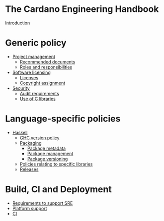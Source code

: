 # The Cardano Engineering Handbook

[Introduction](./introduction.md)

# Generic policy

<!-- You should write explicitly the build scenarios you are supporting (see CI) -->
<!-- Platform support -->

<!-- Guidelines 

> let's keept that out for the moment?

* Managing contributions
* Open-source community guidelines
-->

- [Project management](./project/README.md)
  - [Recommended documents]()
  - [Roles and responsibilities]()
- [Software licensing]()
  - [Licenses]()
  - [Copyright assignment]()
- [Security](./security/README.md)
  - [Audit requirements]()
  - [Use of C libraries]()

# Language-specific policies

- [Haskell]()
  - [GHC version policy](./haskell/ghc-version-policy.md)
  - [Packaging](./haskell/packaging/README.md)
    - [Package metadata]()
    - [Package management]()
    - [Package versioning]()
  - [Policies relating to specific libraries](./haskell/specific-library-policies/README.md)
  - [Releases](./haskell/releases/README.md)
  
<!-- TODO: better title? -->
# Build, CI and Deployment

- [Requirements to support SRE](./sre/sre-support.md)
- [Platform support]()
- [CI](./ci/README.md)

<!--
* Explicitly write down what are the tested platforms
* Be specific
-->

